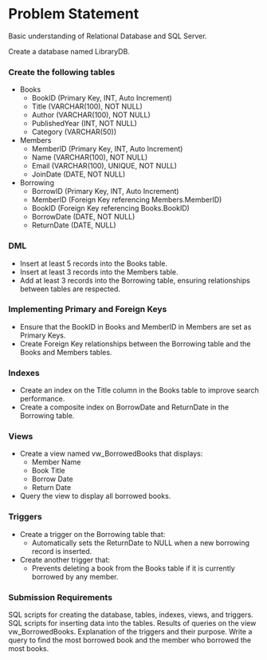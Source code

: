 # Problem Statement
Basic understanding of Relational Database and SQL Server.

Create a database named LibraryDB.

### Create the following tables

- Books
    - BookID (Primary Key, INT, Auto Increment)
    - Title (VARCHAR(100), NOT NULL)
    - Author (VARCHAR(100), NOT NULL)
    - PublishedYear (INT, NOT NULL)
    - Category (VARCHAR(50))
- Members
    - MemberID (Primary Key, INT, Auto Increment)
    - Name (VARCHAR(100), NOT NULL)
    - Email (VARCHAR(100), UNIQUE, NOT NULL)
    - JoinDate (DATE, NOT NULL)
- Borrowing
    - BorrowID (Primary Key, INT, Auto Increment)
    - MemberID (Foreign Key referencing Members.MemberID)
    - BookID (Foreign Key referencing Books.BookID)
    - BorrowDate (DATE, NOT NULL)
    - ReturnDate (DATE, NULL)

### DML

- Insert at least 5 records into the Books table.
- Insert at least 3 records into the Members table.
- Add at least 3 records into the Borrowing table, ensuring relationships between tables are respected.

### Implementing Primary and Foreign Keys

- Ensure that the BookID in Books and MemberID in Members are set as Primary Keys.
- Create Foreign Key relationships between the Borrowing table and the Books and Members tables.

### Indexes

- Create an index on the Title column in the Books table to improve search performance.
- Create a composite index on BorrowDate and ReturnDate in the Borrowing table.

### Views

- Create a view named vw_BorrowedBooks that displays:
    - Member Name
    - Book Title
    - Borrow Date
    - Return Date
- Query the view to display all borrowed books.

### Triggers

- Create a trigger on the Borrowing table that:
    - Automatically sets the ReturnDate to NULL when a new borrowing record is inserted.
- Create another trigger that:
    - Prevents deleting a book from the Books table if it is currently borrowed by any member.

### Submission Requirements

SQL scripts for creating the database, tables, indexes, views, and triggers.
SQL scripts for inserting data into the tables.
Results of queries on the view vw_BorrowedBooks.
Explanation of the triggers and their purpose.
Write a query to find the most borrowed book and the member who borrowed the most books.